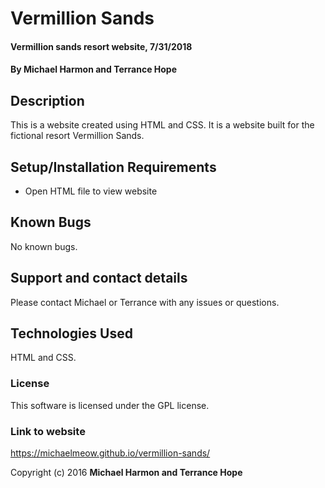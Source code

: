 # Vermillion Sands

#### Vermillion sands resort website, 7/31/2018

#### By **Michael Harmon and Terrance Hope**

## Description

This is a website created using HTML and CSS.  It is a website built for the fictional resort Vermillion Sands.

## Setup/Installation Requirements

* Open HTML file to view website


## Known Bugs

No known bugs.

## Support and contact details

Please contact Michael or Terrance with any issues or questions.

## Technologies Used

HTML and CSS.

### License

This software is licensed under the GPL license.

### Link to website

https://michaelmeow.github.io/vermillion-sands/

Copyright (c) 2016 **Michael Harmon and Terrance Hope**
